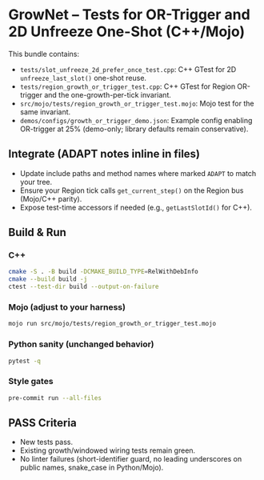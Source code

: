 
# GrowNet – Tests for OR-Trigger and 2D Unfreeze One-Shot (C++/Mojo)

This bundle contains:
- `tests/slot_unfreeze_2d_prefer_once_test.cpp`: C++ GTest for 2D `unfreeze_last_slot()` one-shot reuse.
- `tests/region_growth_or_trigger_test.cpp`: C++ GTest for Region OR-trigger and the one-growth-per-tick invariant.
- `src/mojo/tests/region_growth_or_trigger_test.mojo`: Mojo test for the same invariant.
- `demos/configs/growth_or_trigger_demo.json`: Example config enabling OR-trigger at 25% (demo-only; library defaults remain conservative).

## Integrate (ADAPT notes inline in files)
- Update include paths and method names where marked `ADAPT` to match your tree.
- Ensure your Region tick calls `get_current_step()` on the Region bus (Mojo/C++ parity).
- Expose test-time accessors if needed (e.g., `getLastSlotId()` for C++).

## Build & Run

### C++
```bash
cmake -S . -B build -DCMAKE_BUILD_TYPE=RelWithDebInfo
cmake --build build -j
ctest --test-dir build --output-on-failure
```

### Mojo (adjust to your harness)
```bash
mojo run src/mojo/tests/region_growth_or_trigger_test.mojo
```

### Python sanity (unchanged behavior)
```bash
pytest -q
```

### Style gates
```bash
pre-commit run --all-files
```

## PASS Criteria
- New tests pass.
- Existing growth/windowed wiring tests remain green.
- No linter failures (short-identifier guard, no leading underscores on public names, snake_case in Python/Mojo).

